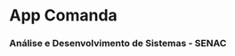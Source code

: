 # App Comanda
### Análise e Desenvolvimento de Sistemas - SENAC


[^1]: Aplicação realizada na aula de programação para dispositivos móveis, utilizando React, Reat Native, Expo, Axios e Json Server.
[^2]: O Aplicativo visa criar uma interface para controle de pedidos e comandas de um restaurante.

